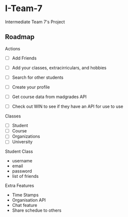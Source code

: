 # I-Team-7
Intermediate Team 7's Project

## Roadmap

Actions
  - [ ] Add Friends
  - [ ] Add your classes, extracirriculars, and hobbies
  - [ ] Search for other students
  - [ ] Create your profile
  - [ ] Get course data from madgrades API
  - [ ] Check out WIN to see if they have an API for use to use


Classes
- [ ] Student
- [ ] Course
- [ ] Organizations
- [ ] University  

Student Class
- username
- email
- password
- list of friends 

Extra Features
- Time Stamps
- Organisation API
- Chat feature
- Share schedue to others

